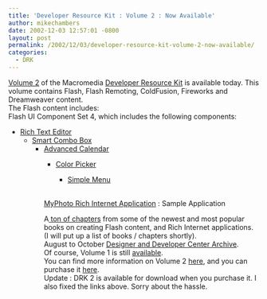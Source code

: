 ```yaml
---
title: 'Developer Resource Kit : Volume 2 : Now Available'
author: mikechambers
date: 2002-12-03 12:57:01 -0800
layout: post
permalink: /2002/12/03/developer-resource-kit-volume-2-now-available/
categories:
  - DRK
---
```



[Volume 2][1] of the Macromedia [Developer Resource Kit][2] is available today. This volume contains Flash, Flash Remoting, ColdFusion, Fireworks and Dreamweaver content.  
The Flash content includes:  
Flash UI Component Set 4, which includes the following components:  
  
  
*   [Rich Text Editor][3]  
    *   [Smart Combo Box][4]  
        *   [Advanced Calendar][5]  
            *   [Color Picker][6]  
                *   [Simple Menu  
                    ][7]&nbsp;</UL>
                  
                [MyPhoto Rich Internet Application][8] : Sample Application  
                  
                A[ ton of chapters][9] from some of the newest and most popular books on creating Flash content, and Rich Internet applications. (I will put up a list of books / chapters shortly).  
                August to October [Designer and Developer Center Archive][10].  
                Of course, Volume 1 is still [available][11].  
                You can find more information on Volume 2 [here][2], and you can purchase it [here][12].  
                Update : DRK 2 is available for download when you purchase it. I also fixed the links above. Sorry about the hassle.  
                </p>

 [1]: http://www.macromedia.com/software/drk/productinfo/product_overview/volume2/
 [2]: http://www.macromedia.com/software/drk/
 [3]: http://www.macromedia.com/software/drk/productinfo/product_overview/volume2/flash_components.html#1
 [4]: http://www.macromedia.com/software/drk/productinfo/product_overview/volume2/flash_components.html#2
 [5]: http://www.macromedia.com/software/drk/productinfo/product_overview/volume2/flash_components.html#3
 [6]: http://www.macromedia.com/software/drk/productinfo/product_overview/volume2/flash_components.html#4
 [7]: http://www.macromedia.com/software/drk/productinfo/product_overview/volume2/flash_components.html#5
 [8]: http://www.macromedia.com/software/drk/productinfo/product_overview/volume2/sample_apps.html#2
 [9]: http://www.macromedia.com/software/drk/productinfo/product_overview/volume2/additional_resources.html#1
 [10]: http://www.macromedia.com/software/drk/productinfo/product_overview/volume2/additional_resources.html
 [11]: http://www.macromedia.com/software/drk/productinfo/product_overview/volume1/
 [12]: http://dynamic.macromedia.com/bin/MM/store/US/product.jsp?category=/Software/Development/StandAlones/DRK2&type=FULL